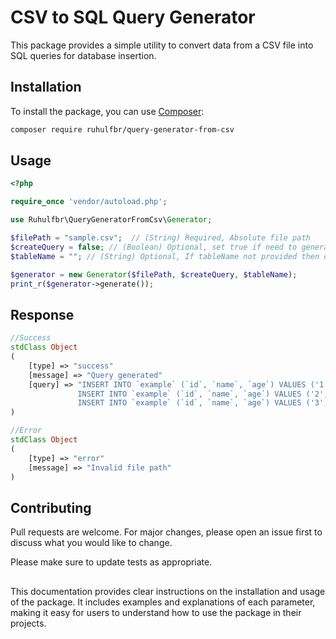 # CSV to SQL Query Generator

This package provides a simple utility to convert data from a CSV file into SQL queries for database insertion.

## Installation

To install the package, you can use [Composer](https://getcomposer.org/):

```bash
composer require ruhulfbr/query-generator-from-csv
```

## Usage

```php
<?php

require_once 'vendor/autoload.php';

use Ruhulfbr\QueryGeneratorFromCsv\Generator;

$filePath = "sample.csv";  // (String) Required, Absolute file path
$createQuery = false; // (Boolean) Optional, set true if need to generate table create query
$tableName = ""; // (String) Optional, If tableName not provided then csv filename will be the table name;

$generator = new Generator($filePath, $createQuery, $tableName);
print_r($generator->generate());

```
## Response

```php
//Success
stdClass Object
(
    [type] => "success"
    [message] => "Query generated"
    [query] => "INSERT INTO `example` (`id`, `name`, `age`) VALUES ('1', '“Allis”', '24');
               INSERT INTO `example` (`id`, `name`, `age`) VALUES ('2', '\'Gwyneth’', '36');
               INSERT INTO `example` (`id`, `name`, `age`) VALUES ('3', 'Sashenka', '49')";
)

//Error
stdClass Object
(
    [type] => "error"
    [message] => "Invalid file path"
)
```

## Contributing

Pull requests are welcome. For major changes, please open an issue first
to discuss what you would like to change.

Please make sure to update tests as appropriate.

## 
This documentation provides clear instructions on the installation and usage of the package. It includes examples and explanations of each parameter, making it easy for users to understand how to use the package in their projects.